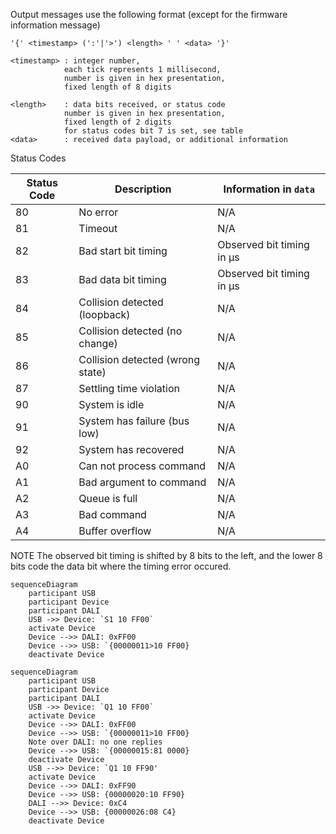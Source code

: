 Output messages use the following format (except for the firmware information message) 

    '{' <timestamp> (':'|'>') <length> ' ' <data> '}'

    <timestamp> : integer number, 
                each tick represents 1 millisecond, 
                number is given in hex presentation, 
                fixed length of 8 digits
    
    <length>    : data bits received, or status code 
                number is given in hex presentation, 
                fixed length of 2 digits
                for status codes bit 7 is set, see table
    <data>      : received data payload, or additional information

Status Codes

 | Status Code | Description               | Information in `data`     |
 |------|----------------------------------|---------------------------|
 |   80 | No error                         | N/A                       |
 |   81 | Timeout                          | N/A                       |
 |   82 | Bad start bit timing             | Observed bit timing in µs |
 |   83 | Bad data bit timing              | Observed bit timing in µs |
 |   84 | Collision detected (loopback)    | N/A                       |
 |   85 | Collision detected (no change)   | N/A                       |
 |   86 | Collision detected (wrong state) | N/A                       |
 |   87 | Settling time violation          | N/A                       |
 |   90 | System is idle                   | N/A                       |
 |   91 | System has failure (bus low)     | N/A                       |
 |   92 | System has recovered             | N/A                       |
 |   A0 | Can not process command          | N/A                       |
 |   A1 | Bad argument to command          | N/A                       |
 |   A2 | Queue is full                    | N/A                       |
 |   A3 | Bad command                      | N/A                       |
 |   A4 | Buffer overflow                  | N/A                       |

NOTE The observed bit timing is shifted by 8 bits to the left, and the lower 8 bits code the data bit where the timing
error occured.

```mermaid
sequenceDiagram
    participant USB
    participant Device
    participant DALI
    USB ->> Device: `S1 10 FF00`
    activate Device
    Device -->> DALI: 0xFF00
    Device -->> USB: `{00000011>10 FF00}
    deactivate Device
```

```mermaid
sequenceDiagram
    participant USB
    participant Device
    participant DALI
    USB ->> Device: `Q1 10 FF00`
    activate Device
    Device -->> DALI: 0xFF00
    Device -->> USB: `{00000011>10 FF00}
    Note over DALI: no one replies 
    Device -->> USB: `{00000015:81 0000}
    deactivate Device
    USB -->> Device: `Q1 10 FF90' 
    activate Device
    Device -->> DALI: 0xFF90
    Device -->> USB: {00000020:10 FF90}
    DALI -->> Device: 0xC4
    Device -->> USB: {00000026:08 C4}
    deactivate Device
```